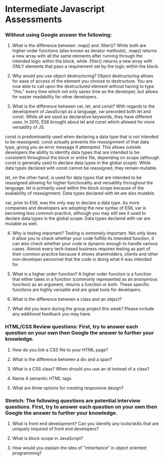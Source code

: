 # Intermediate Javascript Assessments

### Without using Google answer the following:

1. What is the difference between .map() and .filter()?
While both are higher-order functions (also known as iterator methods), .map() returns a new array with all the same elements after running through the intended logic within the block, while .filter() returns a new array with ONLY elements that pass a requirement set by the logic within the block.

2. Why would you use object destructuring?
Object destructuring allows for ease of access of the element you choose to destructure. You are now able to call upon the destructured element without having to type "this." every time which not only saves time as the developer, but allows for easier readability for other developers.

3. What is the difference between var, let, and const?
With regards to the development of JavaScript as a language, var preceded both let and const. While all are used as declarative keywords, they have different uses. In 2015, ES6 brought about let and const which allowed for more versatility of JS.

const is predominantly used when declaring a data type that is not intended to be reassigned. const actually prevents the reassignment of that data type, giving you an error message if attempted. This allows outside developers the ability to identify data types that are intended to be consistent throughout the block or entire file, depending on scope (although const is generally used to declare data types in the global scope). While data types declared with const cannot be reassigned, they remain mutable.

let, on the other hand, is used for data types that are intended to be reassigned allowing for higher functionality and versatility throughout the language. let is primarily used within the block scope because of the availability of reassignment. Data types declared with let are also mutable.

var, prior to ES6, was the only way to declare a data type. As more companies and developers are adopting the new syntax of ES6, var is becoming less common practice, although you may still see it used to declare data types in the global scope. Data types declared with var are mutable as well.

4. Why is testing important?
Testing is extremely important. Not only does it allow you to check whether your code fulfills its intended function, it can also check whether your code is dynamic enough to handle various cases. Almost every tech-based business requires testing as part of their common practice because it shows shareholders, clients and other non-developer personnel that the code is doing what it was intended for.

5. What is a higher order function?
A higher order function is a function that either takes in a function (commonly represented as an anonymous function) as an argument, returns a function or both. These specific functions are highly versatile and are great tools for developers.

6. What is the difference between a class and an object?

7. What did you learn during the group project this week? Please include any additional feedback you may have.


### HTML/CSS Review questions: First, try to answer each question on your own then Google the answer to further your knowledge.

1. How do you link a CSS file to your HTML page?

2. What is the difference between a div and a span?

3. What is a CSS class? When should you use an id instead of a class?

4. Name 4 semantic HTML tags.

5. What are three options for creating responsive design?


### Stretch: The following questions are potential interview questions. First, try to answer each question on your own then Google the answer to further your knowledge.

1. What is front end development? Can you identify any tools/skills that are uniquely required of front end developers?

2. What is block scope in JavaScript?

3. How would you explain the idea of "inheritance" in object oriented programming?
